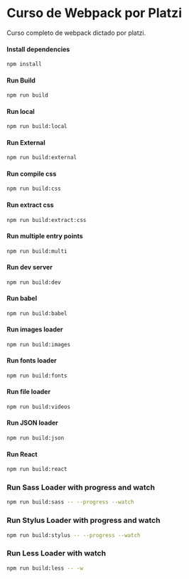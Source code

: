# Curso de Webpack por Platzi
Curso completo de webpack dictado por platzi.

#### Install dependencies
```sh
npm install
```
#### Run Build
```sh
npm run build
```
#### Run local
```sh
npm run build:local
```
#### Run External
```sh
npm run build:external
```
#### Run compile css
```sh
npm run build:css
```
#### Run extract css
```sh
npm run build:extract:css
```
#### Run multiple entry points
```sh
npm run build:multi
```
#### Run dev server
```sh
npm run build:dev
```
#### Run babel
```sh
npm run build:babel
```
#### Run images loader
```sh
npm run build:images
```
#### Run fonts loader
```sh
npm run build:fonts
```
#### Run file loader
```sh
npm run build:videos
```
#### Run JSON loader
```sh
npm run build:json
```
#### Run React
```sh
npm run build:react
```
### Run Sass Loader with progress and watch
```sh
npm run build:sass -- --progress --watch
```
### Run Stylus Loader with progress and watch
```sh
npm run build:stylus -- --progress --watch
```
### Run Less Loader with watch
```sh
npm run build:less -- -w
```